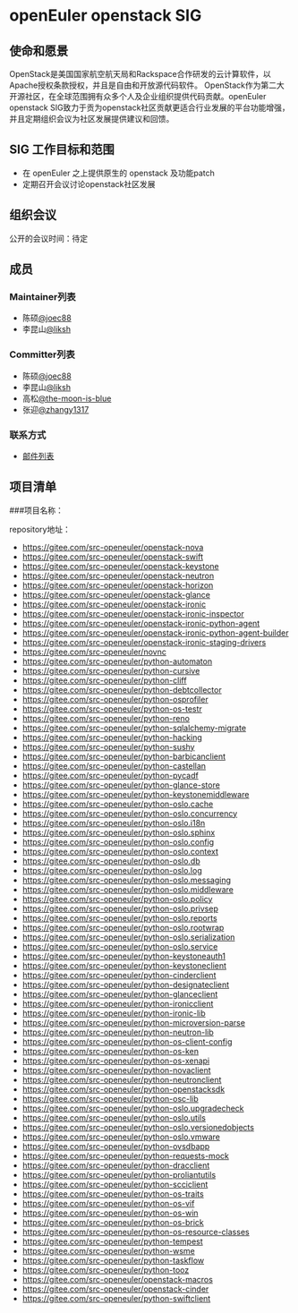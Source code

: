 # openEuler openstack SIG

## 使命和愿景

OpenStack是美国国家航空航天局和Rackspace合作研发的云计算软件，以Apache授权条款授权，并且是自由和开放源代码软件。
OpenStack作为第二大开源社区，在全球范围拥有众多个人及企业组织提供代码贡献。openEuler openstack SIG致力于贡为openstack社区贡献更适合行业发展的平台功能增强，
并且定期组织会议为社区发展提供建议和回馈。


## SIG 工作目标和范围

- 在 openEuler 之上提供原生的 openstack 及功能patch
- 定期召开会议讨论openstack社区发展

## 组织会议

公开的会议时间：待定


## 成员

### Maintainer列表

- 陈硕[@joec88](https://gitee.com/joec88)
- 李昆山[@liksh](https://gitee.com/liksh)

### Committer列表

- 陈硕[@joec88](https://gitee.com/joec88)
- 李昆山[@liksh](https://gitee.com/liksh)
- 高松[@the-moon-is-blue](https://gitee.com/the-moon-is-blue)
- 张迎[@zhangy1317](https://gitee.com/zhangy1317)

### 联系方式

- [邮件列表](dev@openeuler.org)


## 项目清单


###项目名称：

repository地址：

- https://gitee.com/src-openeuler/openstack-nova
- https://gitee.com/src-openeuler/openstack-swift
- https://gitee.com/src-openeuler/openstack-keystone
- https://gitee.com/src-openeuler/openstack-neutron
- https://gitee.com/src-openeuler/openstack-horizon
- https://gitee.com/src-openeuler/openstack-glance
- https://gitee.com/src-openeuler/openstack-ironic
- https://gitee.com/src-openeuler/openstack-ironic-inspector
- https://gitee.com/src-openeuler/openstack-ironic-python-agent
- https://gitee.com/src-openeuler/openstack-ironic-python-agent-builder
- https://gitee.com/src-openeuler/openstack-ironic-staging-drivers
- https://gitee.com/src-openeuler/novnc
- https://gitee.com/src-openeuler/python-automaton
- https://gitee.com/src-openeuler/python-cursive
- https://gitee.com/src-openeuler/python-cliff
- https://gitee.com/src-openeuler/python-debtcollector
- https://gitee.com/src-openeuler/python-osprofiler
- https://gitee.com/src-openeuler/python-os-testr
- https://gitee.com/src-openeuler/python-reno
- https://gitee.com/src-openeuler/python-sqlalchemy-migrate
- https://gitee.com/src-openeuler/python-hacking
- https://gitee.com/src-openeuler/python-sushy
- https://gitee.com/src-openeuler/python-barbicanclient
- https://gitee.com/src-openeuler/python-castellan
- https://gitee.com/src-openeuler/python-pycadf
- https://gitee.com/src-openeuler/python-glance-store
- https://gitee.com/src-openeuler/python-keystonemiddleware
- https://gitee.com/src-openeuler/python-oslo.cache
- https://gitee.com/src-openeuler/python-oslo.concurrency
- https://gitee.com/src-openeuler/python-oslo.i18n
- https://gitee.com/src-openeuler/python-oslo.sphinx
- https://gitee.com/src-openeuler/python-oslo.config
- https://gitee.com/src-openeuler/python-oslo.context
- https://gitee.com/src-openeuler/python-oslo.db
- https://gitee.com/src-openeuler/python-oslo.log
- https://gitee.com/src-openeuler/python-oslo.messaging
- https://gitee.com/src-openeuler/python-oslo.middleware
- https://gitee.com/src-openeuler/python-oslo.policy
- https://gitee.com/src-openeuler/python-oslo.privsep
- https://gitee.com/src-openeuler/python-oslo.reports
- https://gitee.com/src-openeuler/python-oslo.rootwrap
- https://gitee.com/src-openeuler/python-oslo.serialization
- https://gitee.com/src-openeuler/python-oslo.service
- https://gitee.com/src-openeuler/python-keystoneauth1
- https://gitee.com/src-openeuler/python-keystoneclient
- https://gitee.com/src-openeuler/python-cinderclient
- https://gitee.com/src-openeuler/python-designateclient
- https://gitee.com/src-openeuler/python-glanceclient
- https://gitee.com/src-openeuler/python-ironicclient
- https://gitee.com/src-openeuler/python-ironic-lib
- https://gitee.com/src-openeuler/python-microversion-parse
- https://gitee.com/src-openeuler/python-neutron-lib
- https://gitee.com/src-openeuler/python-os-client-config
- https://gitee.com/src-openeuler/python-os-ken
- https://gitee.com/src-openeuler/python-os-xenapi
- https://gitee.com/src-openeuler/python-novaclient
- https://gitee.com/src-openeuler/python-neutronclient
- https://gitee.com/src-openeuler/python-openstacksdk
- https://gitee.com/src-openeuler/python-osc-lib
- https://gitee.com/src-openeuler/python-oslo.upgradecheck
- https://gitee.com/src-openeuler/python-oslo.utils
- https://gitee.com/src-openeuler/python-oslo.versionedobjects
- https://gitee.com/src-openeuler/python-oslo.vmware
- https://gitee.com/src-openeuler/python-ovsdbapp
- https://gitee.com/src-openeuler/python-requests-mock
- https://gitee.com/src-openeuler/python-dracclient
- https://gitee.com/src-openeuler/python-proliantutils
- https://gitee.com/src-openeuler/python-scciclient
- https://gitee.com/src-openeuler/python-os-traits
- https://gitee.com/src-openeuler/python-os-vif
- https://gitee.com/src-openeuler/python-os-win
- https://gitee.com/src-openeuler/python-os-brick
- https://gitee.com/src-openeuler/python-os-resource-classes
- https://gitee.com/src-openeuler/python-tempest
- https://gitee.com/src-openeuler/python-wsme
- https://gitee.com/src-openeuler/python-taskflow
- https://gitee.com/src-openeuler/python-tooz
- https://gitee.com/src-openeuler/openstack-macros
- https://gitee.com/src-openeuler/openstack-cinder
- https://gitee.com/src-openeuler/python-swiftclient

